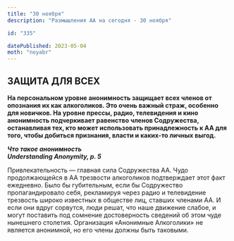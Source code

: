 ```yaml
---
title: "30 ноября"
description: "Размышления АА на сегодня - 30 ноября"

id: "335"

datePublished: 2023-05-04
moth: "noyabr"
---
```


## ЗАЩИТА ДЛЯ ВСЕХ

**На персональном уровне анонимность защищает всех членов от опознания их как
алкоголиков. Это очень важный страж, особенно для новичков. На уровне прессы,
радио, телевидения и кино анонимность подчеркивает равенство членов
Содружества, останавливая тех, кто может использовать принадлежность к АА для
того, чтобы добиться признания, власти и каких-то личных выгод.**

**_Что такое анонимность  
Understanding Anonymity, p. 5_**

Привлекательность — главная сила Содружества АА. Чудо продолжающейся в АА
трезвости алкоголиков подтверждает этот факт ежедневно. Было бы губительным,
если бы Содружество пропагандировало себя, рекламируя через радио и
телевидение трезвость широко известных в обществе лиц, ставших членами АА. И
если они вдруг сорвутся, люди решат, что наше движение слабое, и могут
поставить под сомнение достоверность сведений об этом чуде нынешнего столетия.
Организация «Анонимные Алкоголики» не является анонимной, но его члены должны
быть таковыми.
